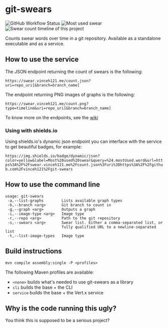 # git-swears
![GitHub Workflow Status](https://img.shields.io/github/workflow/status/vinceh121/git-swears/Java%20CI%20with%20Maven)
![Most used swear](https://img.shields.io/badge/dynamic/json?color=yellow&label=Most%20used%20swear&query=%24.mostUsed.word&url=https%3A%2F%2Fswear.vinceh121.me%2Fcount.json%3Furi%3Dhttps%3A%2F%2Fgithub.com%2Fvinceh121%2Fgit-swears)
![Swear count timeline of this project](https://swear.vinceh121.me/count.png?type=timeline&uri=https://github.com/vinceh121/git-swears)

Counts swear words over time in a git repository. Available as a standalone executable and as a service.

## How to use the service

The JSON endpoint returning the count of swears is the following:

```
https://swear.vinceh121.me/count.json?uri=repo_uri[&branch=branch_name]
```

The endpoint returning PNG images of graphs is the following:

```
https://swear.vinceh121.me/count.png?type=timeline&uri=repo_uri[&branch=branch_name]
```

To know more on the endpoints, see the [wiki](https://github.com/vinceh121/git-swears/wiki/Endpoints)

### Using with shields.io

Using shields.io's dynamic json endpoint you can interface with the service to get beautiful badges, for example:

`https://img.shields.io/badge/dynamic/json?color=yellow&label=Most%20used%20swear&query=%24.mostUsed.word&url=https%3A%2F%2Fswear.vinceh121.me%2Fcount.json%3Furi%3Dhttps%3A%2F%2Fgithub.com%2Fvinceh121%2Fgit-swears`

## How to use the command line

```
usage: git-swears
 -a,--list-graphs        Lists available graph types
 -b,--branch <arg>       Git branch to count in
 -g,--graph <arg>        Outputs a graph
 -i,--image-type <arg>   Image type
 -r,--repo <arg>         Path to the git repository
 -s,--swears <arg>       Swear list. Either a comma-separated list, or
                         fully qualified URL to a newline-separated list
 -t,--list-image-types   Image type
```

## Build instructions

`mvn compile assembly:single -P <profiles>`

The following Maven profiles are available:

 - `<none>` builds what's needed to use git-swears as a library
 - `cli` builds the base + the CLI
 - `service` builds the base + the Vert.x service

## Why is the code running this ugly?
You think this is supposed to be a serious project?
